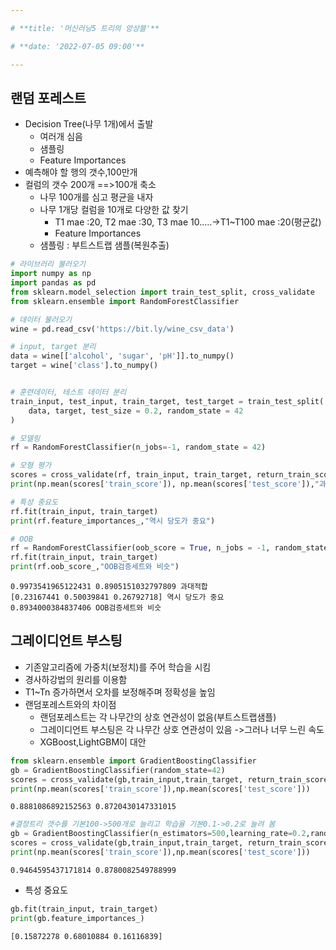 ```yaml
---

# **title: '머신러닝5 트리의 앙상블'**

# **date: '2022-07-05 09:00'**

---
```


##  랜덤 포레스트
- Decision Tree(나무 1개)에서 출발
  + 여러개 심음
  + 샘플링
  + Feature Importances
- 예측해야 할 행의 갯수,100만개
- 컬럼의 갯수 200개 ==>100개 축소
  + 나무 100개를 심고 평균을 내자
  + 나무 1개당 컬럼을 10개로 다양한 값 찾기
     + T1 mae :20, T2 mae :30, T3 mae 10.....->T1~T100 mae :20(평균값)
     + Feature Importances
  + 샘플링 : 부트스트랩 샘플(복원추출)
  


```python
# 라이브러리 불러오기 
import numpy as np 
import pandas as pd 
from sklearn.model_selection import train_test_split, cross_validate
from sklearn.ensemble import RandomForestClassifier

# 데이터 불러오기
wine = pd.read_csv('https://bit.ly/wine_csv_data')

# input, target 분리 
data = wine[['alcohol', 'sugar', 'pH']].to_numpy()
target = wine['class'].to_numpy()


# 훈련데이터, 테스트 데이터 분리
train_input, test_input, train_target, test_target = train_test_split(
    data, target, test_size = 0.2, random_state = 42
)

# 모델링
rf = RandomForestClassifier(n_jobs=-1, random_state = 42)

# 모형 평가
scores = cross_validate(rf, train_input, train_target, return_train_score = True, n_jobs =-1)
print(np.mean(scores['train_score']), np.mean(scores['test_score']),"과대적합")

# 특성 중요도
rf.fit(train_input, train_target)
print(rf.feature_importances_,"역시 당도가 중요")

# OOB 
rf = RandomForestClassifier(oob_score = True, n_jobs = -1, random_state = 42)
rf.fit(train_input, train_target)
print(rf.oob_score_,"OOB검증세트와 비슷")
```

    0.9973541965122431 0.8905151032797809 과대적합
    [0.23167441 0.50039841 0.26792718] 역시 당도가 중요
    0.8934000384837406 OOB검증세트와 비슷
    

## 그레이디언트 부스팅
- 기존알고리즘에 가중치(보정치)를 주어 학습을 시킴
- 경사하강법의 원리를 이용함
- T1~Tn 증가하면서 오차를 보정해주며 정확성을 높임
- 랜덤포레스트와의 차이점
  + 랜덤포레스트는 각 나무간의 상호 연관성이 없음(부트스트랩샘플)
  + 그레이디언트 부스팅은 각 나무간 상호 연관성이 있음
     ->그러나 너무 느린 속도
  + XGBoost,LightGBM이 대안


```python
from sklearn.ensemble import GradientBoostingClassifier
gb = GradientBoostingClassifier(random_state=42)
scores = cross_validate(gb,train_input,train_target, return_train_score=True,n_jobs=-1)
print(np.mean(scores['train_score']),np.mean(scores['test_score']))
```

    0.8881086892152563 0.8720430147331015
    


```python
#결정트리 갯수를 기본100->500개로 늘리고 학습율 기본0.1->0.2로 늘려 봄
gb = GradientBoostingClassifier(n_estimators=500,learning_rate=0.2,random_state=42)
scores = cross_validate(gb,train_input,train_target, return_train_score=True,n_jobs=-1)
print(np.mean(scores['train_score']),np.mean(scores['test_score']))
```

    0.9464595437171814 0.8780082549788999
    

- 특성 중요도


```python
gb.fit(train_input, train_target)
print(gb.feature_importances_)
```

    [0.15872278 0.68010884 0.16116839]
    
